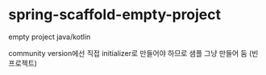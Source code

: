 # spring-scaffold-empty-project
empty project java/kotlin

community version에선 직접 initializer로 만들어야 하므로 샘플 그냥 만들어 둠 (빈 프로젝트)

